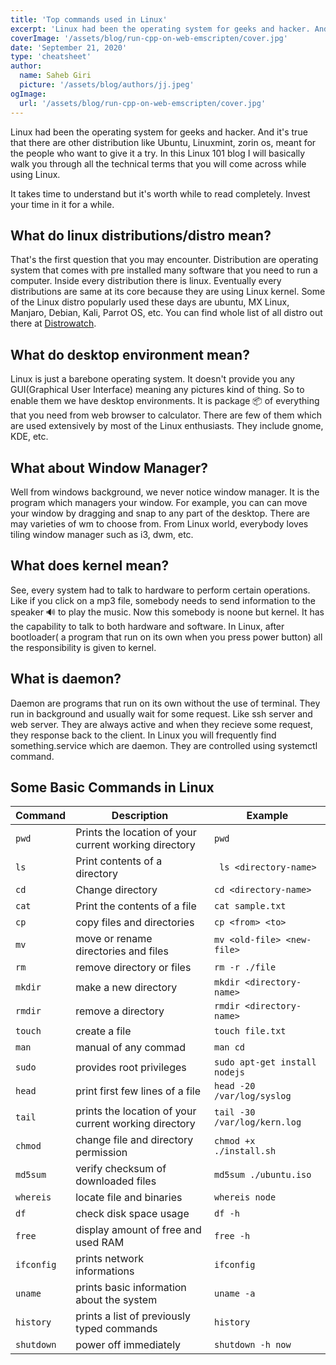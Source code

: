 ```yaml
---
title: 'Top commands used in Linux'
excerpt: 'Linux had been the operating system for geeks and hacker. And it is true that there are other distribution like Ubuntu, Linuxmint, zorin os, meant for the people who want to give it a try.'
coverImage: '/assets/blog/run-cpp-on-web-emscripten/cover.jpg'
date: 'September 21, 2020'
type: 'cheatsheet'
author:
  name: Saheb Giri
  picture: '/assets/blog/authors/jj.jpeg'
ogImage:
  url: '/assets/blog/run-cpp-on-web-emscripten/cover.jpg'
---
```


Linux had been the operating system for geeks and hacker. And it's true that there are other distribution like Ubuntu, Linuxmint, zorin os, meant for the people who want to give it a try. In this Linux 101 blog I will basically walk you through all the technical terms that you will come across while using Linux.

It takes time to understand but it's worth while to read completely. Invest your time in it for a while.

## What do linux distributions/distro mean?

That's the first question that you may encounter. Distribution are operating system that comes with pre installed many software that you need to run a computer. Inside every distribution there is linux. Eventually every distributions are same at its core because they are using Linux kernel. Some of the Linux distro popularly used these days are ubuntu, MX Linux, Manjaro, Debian, Kali, Parrot OS, etc. You can find whole list of all distro out there at [Distrowatch](https://distrowatch.com).

## What do desktop environment mean?

Linux is just a barebone operating system. It doesn't provide you any GUI(Graphical User Interface) meaning any pictures kind of thing. So to enable them we have desktop environments. It is package 📦 of everything that you need from web browser to calculator. There are few of them which are used extensively by most of the Linux enthusiasts. They include gnome, KDE, etc.

## What about Window Manager?

Well from windows background, we never notice window manager. It is the program which managers your window. For example, you can can move your window by dragging and snap to any part of the desktop. There are may varieties of wm to choose from. From Linux world, everybody loves tiling window manager such as i3, dwm, etc.

## What does kernel mean?

See, every system had to talk to hardware to perform certain operations. Like if you click on a mp3 file, somebody needs to send information to the speaker 🔊 to play the music. Now this somebody is noone but kernel. It has the capability to talk to both hardware and software. In Linux, after bootloader( a program that run on its own when you press power button) all the responsibility is given to kernel.

## What is daemon?

Daemon are programs that run on its own without the use of terminal. They run in background and usually wait for some request. Like ssh server and web server. They are always active and when they recieve some request, they response back to the client. In Linux you will frequently find something.service which are daemon. They are controlled using systemctl command.

## Some Basic Commands in Linux

<div>

| Command     | Description                                           | Example                       |
| ----------- | ----------------------------------------------------- | ----------------------------- |
| `pwd`       | Prints the location of your current working directory | `pwd`                         |
| `ls`        | Print contents of a directory                         | ` ls <directory-name>`        |
| `cd`        | Change directory                                      | `cd <directory-name> `        |
| `cat`       | Print the contents of a file                          | `cat sample.txt `             |
| `cp`        | copy files and directories                            | `cp <from> <to>`              |
| `mv `       | move or rename directories and files                  | `mv <old-file> <new-file>`    |
| `rm `       | remove directory or files                             | `rm -r ./file`                |
| `mkdir `    | make a new directory                                  | `mkdir <directory-name>`      |
| `rmdir`     | remove a directory                                    | `rmdir <directory-name>`      |
| `touch`     | create a file                                         | `touch file.txt`              |
| `man`       | manual of any commad                                  | `man cd`                      |
| `sudo`      | provides root privileges                              | `sudo apt-get install nodejs` |
| `head`      | print first few lines of a file                       | `head -20 /var/log/syslog`    |
| `tail`      | prints the location of your current working directory | `tail -30 /var/log/kern.log`  |
| `chmod `    | change file and directory permission                  | `chmod +x ./install.sh`       |
| `md5sum`    | verify checksum of downloaded files                   | `md5sum ./ubuntu.iso`         |
| `whereis`   | locate file and binaries                              | `whereis node`                |
| `df`        | check disk space usage                                | `df -h`                       |
| `free`      | display amount of free and used RAM                   | `free -h`                     |
| `ifconfig ` | prints network informations                           | `ifconfig`                    |
| `uname`     | prints basic information about the system             | `uname -a`                    |
| `history`   | prints a list of previously typed commands            | `history`                     |
| `shutdown`  | power off immediately                                 | `shutdown -h now`             |

</div>
